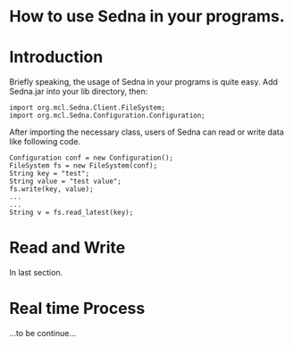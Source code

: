 # How to use Sedna in your programs.

# Introduction #

Briefly speaking, the usage of Sedna in your programs is quite easy. Add Sedna.jar into your lib directory, then:
```
import org.mcl.Sedna.Client.FileSystem;
import org.mcl.Sedna.Configuration.Configuration;
```

After importing the necessary class, users of Sedna can read or write data like following code.
```
Configuration conf = new Configuration();
FileSystem fs = new FileSystem(conf);
String key = "test";
String value = "test value";
fs.write(key, value);
...
...
String v = fs.read_latest(key);
```

# Read and Write #

In last section.

# Real time Process #

...to be continue...